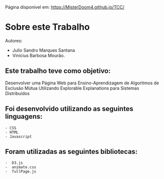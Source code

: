 Página disponível em: https://MisterDoom4.github.io/TCC/

# Sobre este Trabalho   
    
Autores: 
   - Julio Sandro Marques Santana 
   - Vinicius Barbosa Mourão.

## Este trabalho teve como objetivo:

Desenvolver uma Página Web para Ensino-Aprendizagem de Algoritmos de Exclusão Mútua Utilizando Explorable Explanations para Sistemas Distribuídos

## Foi desenvolvido utilizando as seguintes linguagens:

    - CSS
    - HTML
    - Javascript
  
## Foram utilizadas as seguintes bibliotecas:
    -  D3.js
    -  animate.css
    -  fullPage.js


